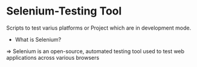 # Selenium-Testing Tool
Scripts to test varius platforms or Project which are in development mode.

* What is Selenium?
  
=> Selenium is an open-source, automated testing tool used to test web applications across various browsers
